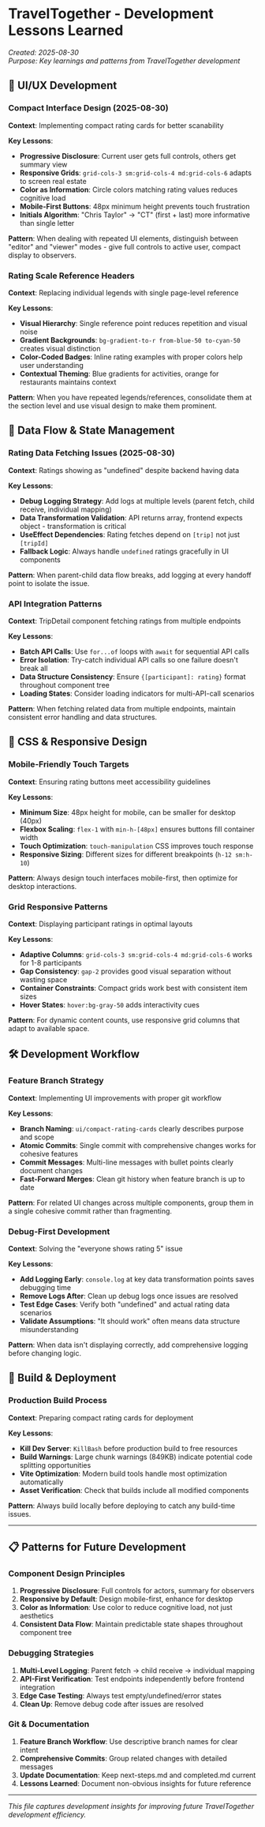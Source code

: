 # TravelTogether - Development Lessons Learned

*Created: 2025-08-30*  
*Purpose: Key learnings and patterns from TravelTogether development*

## 🎯 **UI/UX Development**

### **Compact Interface Design (2025-08-30)**
**Context**: Implementing compact rating cards for better scanability

**Key Lessons**:
- **Progressive Disclosure**: Current user gets full controls, others get summary view
- **Responsive Grids**: `grid-cols-3 sm:grid-cols-4 md:grid-cols-6` adapts to screen real estate
- **Color as Information**: Circle colors matching rating values reduces cognitive load
- **Mobile-First Buttons**: 48px minimum height prevents touch frustration
- **Initials Algorithm**: "Chris Taylor" → "CT" (first + last) more informative than single letter

**Pattern**: When dealing with repeated UI elements, distinguish between "editor" and "viewer" modes - give full controls to active user, compact display to observers.

### **Rating Scale Reference Headers**
**Context**: Replacing individual legends with single page-level reference

**Key Lessons**:
- **Visual Hierarchy**: Single reference point reduces repetition and visual noise
- **Gradient Backgrounds**: `bg-gradient-to-r from-blue-50 to-cyan-50` creates visual distinction
- **Color-Coded Badges**: Inline rating examples with proper colors help user understanding
- **Contextual Theming**: Blue gradients for activities, orange for restaurants maintains context

**Pattern**: When you have repeated legends/references, consolidate them at the section level and use visual design to make them prominent.

## 🔧 **Data Flow & State Management**

### **Rating Data Fetching Issues (2025-08-30)**
**Context**: Ratings showing as "undefined" despite backend having data

**Key Lessons**:
- **Debug Logging Strategy**: Add logs at multiple levels (parent fetch, child receive, individual mapping)
- **Data Transformation Validation**: API returns array, frontend expects object - transformation is critical
- **UseEffect Dependencies**: Rating fetches depend on `[trip]` not just `[tripId]`
- **Fallback Logic**: Always handle `undefined` ratings gracefully in UI components

**Pattern**: When parent-child data flow breaks, add logging at every handoff point to isolate the issue.

### **API Integration Patterns**
**Context**: TripDetail component fetching ratings from multiple endpoints

**Key Lessons**:
- **Batch API Calls**: Use `for...of` loops with `await` for sequential API calls
- **Error Isolation**: Try-catch individual API calls so one failure doesn't break all
- **Data Structure Consistency**: Ensure `{[participant]: rating}` format throughout component tree
- **Loading States**: Consider loading indicators for multi-API-call scenarios

**Pattern**: When fetching related data from multiple endpoints, maintain consistent error handling and data structures.

## 🎨 **CSS & Responsive Design**

### **Mobile-Friendly Touch Targets**
**Context**: Ensuring rating buttons meet accessibility guidelines

**Key Lessons**:
- **Minimum Size**: 48px height for mobile, can be smaller for desktop (40px)
- **Flexbox Scaling**: `flex-1` with `min-h-[48px]` ensures buttons fill container width
- **Touch Optimization**: `touch-manipulation` CSS improves touch response
- **Responsive Sizing**: Different sizes for different breakpoints (`h-12 sm:h-10`)

**Pattern**: Always design touch interfaces mobile-first, then optimize for desktop interactions.

### **Grid Responsive Patterns**
**Context**: Displaying participant ratings in optimal layouts

**Key Lessons**:
- **Adaptive Columns**: `grid-cols-3 sm:grid-cols-4 md:grid-cols-6` works for 1-8 participants
- **Gap Consistency**: `gap-2` provides good visual separation without wasting space
- **Container Constraints**: Compact grids work best with consistent item sizes
- **Hover States**: `hover:bg-gray-50` adds interactivity cues

**Pattern**: For dynamic content counts, use responsive grid columns that adapt to available space.

## 🛠️ **Development Workflow**

### **Feature Branch Strategy**
**Context**: Implementing UI improvements with proper git workflow

**Key Lessons**:
- **Branch Naming**: `ui/compact-rating-cards` clearly describes purpose and scope
- **Atomic Commits**: Single commit with comprehensive changes works for cohesive features
- **Commit Messages**: Multi-line messages with bullet points clearly document changes
- **Fast-Forward Merges**: Clean git history when feature branch is up to date

**Pattern**: For related UI changes across multiple components, group them in a single cohesive commit rather than fragmenting.

### **Debug-First Development**
**Context**: Solving the "everyone shows rating 5" issue

**Key Lessons**:
- **Add Logging Early**: `console.log` at key data transformation points saves debugging time
- **Remove Logs After**: Clean up debug logs once issues are resolved
- **Test Edge Cases**: Verify both "undefined" and actual rating data scenarios
- **Validate Assumptions**: "It should work" often means data structure misunderstanding

**Pattern**: When data isn't displaying correctly, add comprehensive logging before changing logic.

## 🚀 **Build & Deployment**

### **Production Build Process**
**Context**: Preparing compact rating cards for deployment

**Key Lessons**:
- **Kill Dev Server**: `KillBash` before production build to free resources
- **Build Warnings**: Large chunk warnings (849KB) indicate potential code splitting opportunities
- **Vite Optimization**: Modern build tools handle most optimization automatically
- **Asset Verification**: Check that builds include all modified components

**Pattern**: Always build locally before deploying to catch any build-time issues.

---

## 📋 **Patterns for Future Development**

### **Component Design Principles**
1. **Progressive Disclosure**: Full controls for actors, summary for observers
2. **Responsive by Default**: Design mobile-first, enhance for desktop
3. **Color as Information**: Use color to reduce cognitive load, not just aesthetics
4. **Consistent Data Flow**: Maintain predictable state shapes throughout component tree

### **Debugging Strategies**
1. **Multi-Level Logging**: Parent fetch → child receive → individual mapping
2. **API-First Verification**: Test endpoints independently before frontend integration
3. **Edge Case Testing**: Always test empty/undefined/error states
4. **Clean Up**: Remove debug code after issues are resolved

### **Git & Documentation**
1. **Feature Branch Workflow**: Use descriptive branch names for clear intent
2. **Comprehensive Commits**: Group related changes with detailed messages
3. **Update Documentation**: Keep next-steps.md and completed.md current
4. **Lessons Learned**: Document non-obvious insights for future reference

---

*This file captures development insights for improving future TravelTogether development efficiency.*